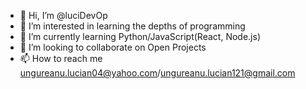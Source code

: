 - 👋 Hi, I’m @luciDevOp
- 👀 I’m interested in learning the depths of programming
- 🌱 I’m currently learning Python/JavaScript(React, Node.js)
- 💞️ I’m looking to collaborate on Open Projects
- 📫 How to reach me ungureanu.lucian04@yahoo.com/ungureanu.lucian121@gmail.com

<!---
luciDevOp/luciDevOp is a ✨ special ✨ repository because its `README.md` (this file) appears on your GitHub profile.
You can click the Preview link to take a look at your changes.
--->
